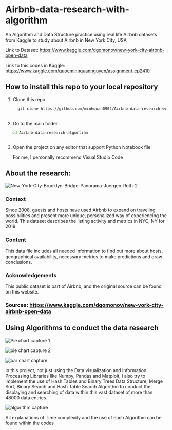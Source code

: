 # Airbnb-data-research-with-algorithm

An Algorithm and Data Structure practice using real life Airbnb datasets from Kaggle to study about Airbnb in New York City, USA

Link to Dataset: https://www.kaggle.com/dgomonov/new-york-city-airbnb-open-data

Link to this codes in Kaggle: https://www.kaggle.com/quocminhquannguyen/assignment-cp2410

## How to install this repo to your local repository
 1. Clone this repo
    ```sh
      git clone https://github.com/minhquan0902/Airbnb-data-research-with-algorithm.git
      
    ```
 2. Go to the main folder
   ```sh
      cd Airbnb-data-research-algortihm
      
   ```
 3. Open the project on any editor that support Python Notebook file
    
    For me, I personally recommend Visual Studio Code
 

## About the research:

![New-York-City-Brooklyn-Bridge-Panorama-Juergen-Roth-2](https://user-images.githubusercontent.com/58071533/119252493-2b179900-bbdf-11eb-830a-64e2ead8ee39.jpg)


### Context

Since 2008, guests and hosts have used Airbnb to expand on traveling possibilities and present more unique, personalized way of experiencing the world. This dataset describes the listing activity and metrics in NYC, NY for 2019.

### Content

This data file includes all needed information to find out more about hosts, geographical availability, necessary metrics to make predictions and draw conclusions.

### Acknowledgements

This public dataset is part of Airbnb, and the original source can be found on this website.

### Sources: https://www.kaggle.com/dgomonov/new-york-city-airbnb-open-data

## Using Algorithms to conduct the data research

![Pie chart capture 1](https://user-images.githubusercontent.com/58071533/119252624-e2141480-bbdf-11eb-80b1-18d7c4924100.JPG)


![pie chart capture 2](https://user-images.githubusercontent.com/58071533/119252638-f5bf7b00-bbdf-11eb-9c05-c3f02f4e2d18.JPG)

![bar chart capture](https://user-images.githubusercontent.com/58071533/119252658-0b34a500-bbe0-11eb-9bd7-4d244ba3695c.JPG)


In this project, not just using the Data visualization and Information Processing Libraries like Numpy, Pandas and Matploit, I also try to implement the use of Hash Tables and Binary Trees Data Structure; Merge Sort, Binary Search and Hash Table Search Algorithm to conduct the displaying and searching of data within this vast dataset of more than 48000 data entries.


![algorithm capture](https://user-images.githubusercontent.com/58071533/119252730-55b62180-bbe0-11eb-8837-9c19db3a288e.JPG)

All explanations of Time complexity and the use of each Algorithm can be found within the codes





 
